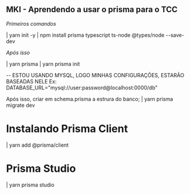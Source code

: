 ## MKI - Aprendendo a usar o prisma para o TCC

*Primeiros comandos*

| yarn init -y
| npm install prisma typescript ts-node @types/node --save-dev

*Após isso*

| yarn prisma
| yarn prisma init

-- ESTOU USANDO MYSQL, LOGO MINHAS CONFIGURAÇÕES, ESTARÃO BASEADAS NELE
Ex: DATABASE_URL="mysql://user:password@localhost:0000/db"

Após isso, criar em schema.prisma a estrura do banco;
| yarn prisma migrate dev


# Instalando Prisma Client

| yarn add @prisma/client

# Prisma Studio

| yarn prisma studio
